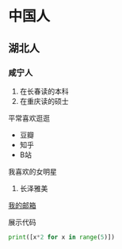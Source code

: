 # 中国人

## 湖北人

### 咸宁人

1. 在长春读的本科
2. 在重庆读的硕士

平常喜欢逛逛

* 豆瓣
* 知乎
* B站

我喜欢的女明星

1. 长泽雅美


[我的邮箱](123456@qq.com)

展示代码

```python
print([x*2 for x in range(5)])
```
